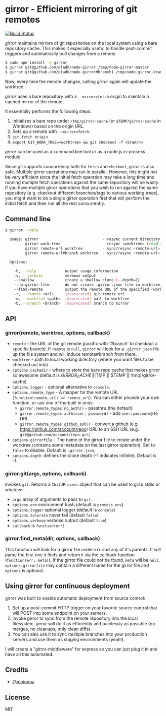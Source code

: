 # girror - Efficient mirroring of git remotes #

[![Build Status](https://secure.travis-ci.org/eladb/node-girror.png?branch=master)](http://travis-ci.org/eladb/node-girror)

_girror_ maintains mirrors of git repositories on the local system using a bare repository cache.
This makes it especially useful to handle post-commit triggers and automatically pull changes from a remote.

```bash
$ sudo npm install -g girror
$ girror git@github.com/eladb/node-girror /tmp/node-girror-master
$ girror git@github.com/eladb/node-girror#branch1 /tmp/node-girror-branch1
```

Now, every time the remote changes, calling _girror_ again will update the worktree.

_girror_ uses a bare repository with a `--mirror=fetch` origin to maintain a cached mirror of the remote.

It essentially performs the following steps:

 1. Initializes a bare repo under `/tmp/girror-cache` (or `$TEMP/girror-cache` in Windows) based on the origin URL.
 2. Sets up a remote with `--mirror=fetch`.
 3. `git fetch origin`
 4. `export GIT_WORK_TREE=<worktree> && git checkout -f <branch>`

_girror_ can be used as a command line tool or as a node.js in-process module.

Since git supports concurrency both for `fetch` and `checkout`, girror is also safe. Multiple girror operations may run in parallel.
However, this might not be very efficient since the initial fetch operation may take a long time and running multiple fetch operations against the same repository
will be wasty. If you have multiple girror operations that you wish to run against the same repository (e.g. checkout different branches/tags to various working
trees), you might want to do a single girror operation first that will perform the initial fetch and then run all the rest concurrently.

## Command line ##

```bash
$ girror --help

  Usage: girror                             - resync current directory (read <remote-url> and <branch> from .girror.json)
         girror work-tree                   - resync <worktree> (read <remote-url> and <branch> from .girror.json)
         girror remote-url worktree         - sync/resync <remote-url> into <worktree> and checkout "master"
         girror remote-url#branch worktree  - sync/resync <remote-url> into <worktree> and checkout <branch>

  Options:

    -h, --help             output usage information
    -v, --verbose          verbose output
    --shallow              create a shallow clone (--depth=1)
    --no-girror-file       do not create .girror.json file in worktree
    --find-remote          output the remote URL of the specified <worktree>, if a girror file can be found
    -r, --remote <url>     [deprecated] git remote url
    -w, --worktree <path>  [deprecated] path to worktree
    -b, --branch <branch>  [deprecated] branch to mirror

```

## API ##

### girror(remote, worktree, options, callback) ###

 * `remote` - the URL of the git remote (postfix with '#branch' to checkout a specific branch). 
    If `remote` is `null`, `girror` will look for a `.girror.json` file up the file system and will induce remote#branch from there.
 * `worktree` - path to local working directory (where you want files to be checked out into)
 * `options.cachedir` - where to store the bare repo cache that makes girror so awesome (default is $GIRROR_CACHE || ($TMP || $TEMP || /tmp)/girror-cache)
 * `options.logger` - optional alternative to `console`.
 * `options.remote_type` - A mapper for the remote URL (`function(remote_url) => remote_url`).
   You can either provide your own function, or use one of the built in ones:
   * `girror.remote_types.no_auth()` - passthru (the default)
   * `girror.remote_types.auth(user, password)` - add `user:password@` to URL.
   * `girror.remote_types.github_ssh()` - convert a github (e.g. https://github.com/account/repo) URL to an 
     SSH URL (e.g. `git@github.com/account/repo.git`)
 * `options.girrorfile` - The name of the girror file to create under the worktree (contains some metadata on the last girror operation). Set to `false` to disable. Default is `.girror.json`.
 * `options.depth`: defines the clone depth (-1 indicates infinite). Default is -1.

### girror.git(args, options, callback) ###

Invokes `git`. Returns a `ChildProcess` object that can be used to grab stdio or whatever.

 * `args` array of arguments to pass to `git`.
 * `options.env` environment hash (default is `process.env`)
 * `options.logger` optional logger (default is `console`)
 * `options.tolerate` never fail (default `false`)
 * `options.verbose` verbose output (default `true`)
 * `callback` is `function(err)`

### girror.find_meta(dir, options, callback) ###

This function will look for a girror file under `dir` and any of it's parents. It will parse the first one it finds and return it via the callback function (`function(err, meta)`). If the girror file could not be found, `meta` will be `null`.
`options.girrorfile` may contain a different name for the girror file and `options` is optional.

## Using girror for continuous deployment ##

girror was built to enable automatic deployment from source control:

 1. Set up a post-commit HTTP trigger on your favorite source control that will POST into some endpoint on your servers.
 2. Invoke _girror_ to sync from the remote repository into the local filesystem. _girror_ will do it as efficiently and painlessly as possible (no merges, no cleanups, only clean diffs).
 3. You can also use it to sync multiple branches into your production servers and use them as staging environments (yeah!).

I will create a "girror-middleware" for express so you can just plug it in and have all this automated.

## Credits ##

 * [@mojodna](https://github.com/mojodna)

## License ##

MIT
